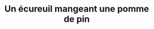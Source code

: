 ---
layout: photo
title: Un écureuil mangeant une pomme de pin
desc: An Aer・Pris sur le vif
category: pris-sur-le-vif
image: 5
tags:
- front
metadata:
- boitier: Canon 650D
- focale: F/5.6
- temps d'exposition: 1/60
- objectif: 55-250mm
- lieu: Ploërdut, Morbihan
---